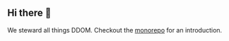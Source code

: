 ## Hi there 👋

We steward all things DDOM. Checkout the [monorepo](https://github.com/declarative-dom/ddom) for an introduction.
